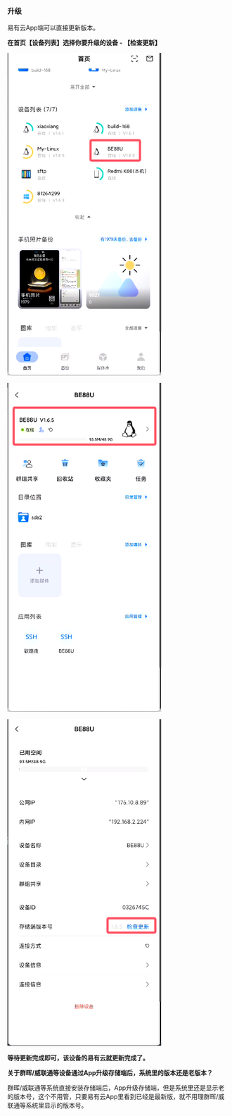 ### 升级

易有云App端可以直接更新版本。

**在首页【设备列表】选择你要升级的设备 - 【检查更新】**

![jpg](./image/update/11.jpg)

![jpg](./image/update/12.jpg)

![jpg](./image/update/13.jpg)

**等待更新完成即可，该设备的易有云就更新完成了。**

**关于群晖/威联通等设备通过App升级存储端后，系统里的版本还是老版本？**

群晖/威联通等系统直接安装存储端后，App升级存储端，但是系统里还是显示老的版本号，这个不用管，只要易有云App里看到已经是最新版，就不用理群晖/威联通等系统里显示的版本号。
